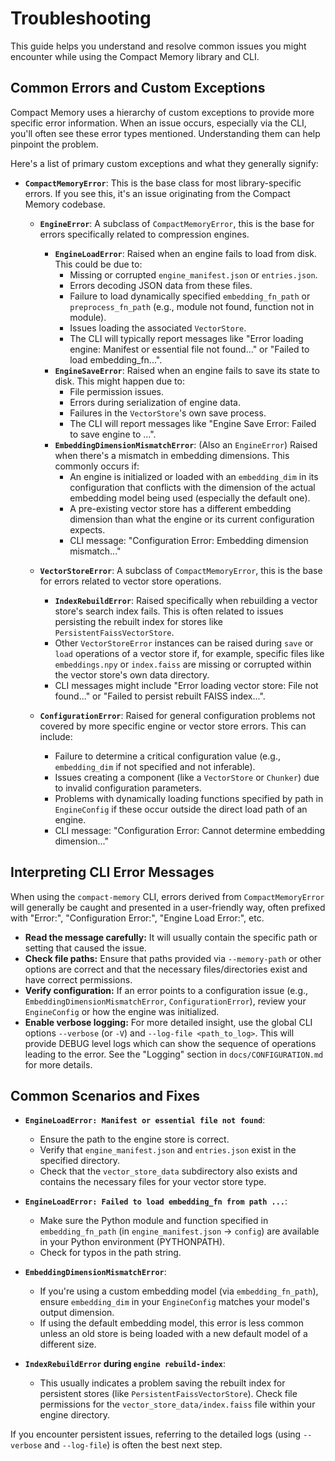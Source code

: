 # Troubleshooting

This guide helps you understand and resolve common issues you might encounter while using the Compact Memory library and CLI.

## Common Errors and Custom Exceptions

Compact Memory uses a hierarchy of custom exceptions to provide more specific error information. When an issue occurs, especially via the CLI, you'll often see these error types mentioned. Understanding them can help pinpoint the problem.

Here's a list of primary custom exceptions and what they generally signify:

*   **`CompactMemoryError`**: This is the base class for most library-specific errors. If you see this, it's an issue originating from the Compact Memory codebase.

    *   **`EngineError`**: A subclass of `CompactMemoryError`, this is the base for errors specifically related to compression engines.
        *   **`EngineLoadError`**: Raised when an engine fails to load from disk. This could be due to:
            *   Missing or corrupted `engine_manifest.json` or `entries.json`.
            *   Errors decoding JSON data from these files.
            *   Failure to load dynamically specified `embedding_fn_path` or `preprocess_fn_path` (e.g., module not found, function not in module).
            *   Issues loading the associated `VectorStore`.
            *   The CLI will typically report messages like "Error loading engine: Manifest or essential file not found..." or "Failed to load embedding_fn...".
        *   **`EngineSaveError`**: Raised when an engine fails to save its state to disk. This might happen due to:
            *   File permission issues.
            *   Errors during serialization of engine data.
            *   Failures in the `VectorStore`'s own save process.
            *   The CLI will report messages like "Engine Save Error: Failed to save engine to <path>...".
        *   **`EmbeddingDimensionMismatchError`**: (Also an `EngineError`) Raised when there's a mismatch in embedding dimensions. This commonly occurs if:
            *   An engine is initialized or loaded with an `embedding_dim` in its configuration that conflicts with the dimension of the actual embedding model being used (especially the default one).
            *   A pre-existing vector store has a different embedding dimension than what the engine or its current configuration expects.
            *   CLI message: "Configuration Error: Embedding dimension mismatch..."

    *   **`VectorStoreError`**: A subclass of `CompactMemoryError`, this is the base for errors related to vector store operations.
        *   **`IndexRebuildError`**: Raised specifically when rebuilding a vector store's search index fails. This is often related to issues persisting the rebuilt index for stores like `PersistentFaissVectorStore`.
        *   Other `VectorStoreError` instances can be raised during `save` or `load` operations of a vector store if, for example, specific files like `embeddings.npy` or `index.faiss` are missing or corrupted within the vector store's own data directory.
        *   CLI messages might include "Error loading vector store: File not found..." or "Failed to persist rebuilt FAISS index...".

    *   **`ConfigurationError`**: Raised for general configuration problems not covered by more specific engine or vector store errors. This can include:
        *   Failure to determine a critical configuration value (e.g., `embedding_dim` if not specified and not inferable).
        *   Issues creating a component (like a `VectorStore` or `Chunker`) due to invalid configuration parameters.
        *   Problems with dynamically loading functions specified by path in `EngineConfig` if these occur outside the direct load path of an engine.
        *   CLI message: "Configuration Error: Cannot determine embedding dimension..."

## Interpreting CLI Error Messages

When using the `compact-memory` CLI, errors derived from `CompactMemoryError` will generally be caught and presented in a user-friendly way, often prefixed with "Error:", "Configuration Error:", "Engine Load Error:", etc.

*   **Read the message carefully:** It will usually contain the specific path or setting that caused the issue.
*   **Check file paths:** Ensure that paths provided via `--memory-path` or other options are correct and that the necessary files/directories exist and have correct permissions.
*   **Verify configuration:** If an error points to a configuration issue (e.g., `EmbeddingDimensionMismatchError`, `ConfigurationError`), review your `EngineConfig` or how the engine was initialized.
*   **Enable verbose logging:** For more detailed insight, use the global CLI options `--verbose` (or `-V`) and `--log-file <path_to_log>`. This will provide DEBUG level logs which can show the sequence of operations leading to the error. See the "Logging" section in `docs/CONFIGURATION.md` for more details.

## Common Scenarios and Fixes

*   **`EngineLoadError: Manifest or essential file not found`**:
    *   Ensure the path to the engine store is correct.
    *   Verify that `engine_manifest.json` and `entries.json` exist in the specified directory.
    *   Check that the `vector_store_data` subdirectory also exists and contains the necessary files for your vector store type.

*   **`EngineLoadError: Failed to load embedding_fn from path ...`**:
    *   Make sure the Python module and function specified in `embedding_fn_path` (in `engine_manifest.json` -> `config`) are available in your Python environment (PYTHONPATH).
    *   Check for typos in the path string.

*   **`EmbeddingDimensionMismatchError`**:
    *   If you're using a custom embedding model (via `embedding_fn_path`), ensure `embedding_dim` in your `EngineConfig` matches your model's output dimension.
    *   If using the default embedding model, this error is less common unless an old store is being loaded with a new default model of a different size.

*   **`IndexRebuildError` during `engine rebuild-index`**:
    *   This usually indicates a problem saving the rebuilt index for persistent stores (like `PersistentFaissVectorStore`). Check file permissions for the `vector_store_data/index.faiss` file within your engine directory.

If you encounter persistent issues, referring to the detailed logs (using `--verbose` and `--log-file`) is often the best next step.
